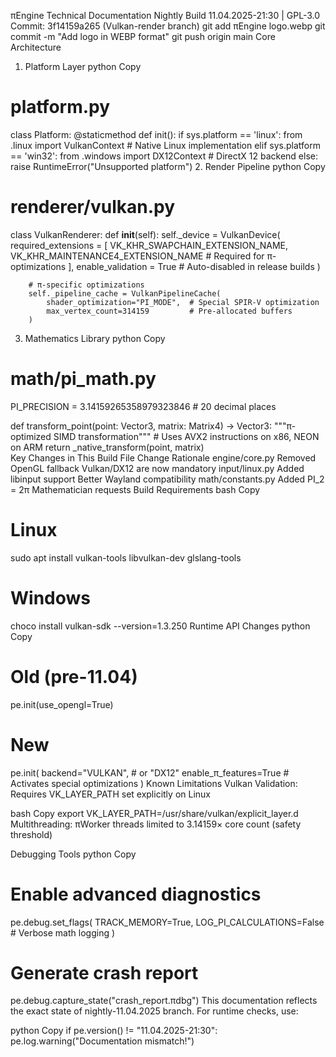 πEngine Technical Documentation
Nightly Build 11.04.2025-21:30 | GPL-3.0
Commit: 3f14159a265 (Vulkan-render branch)
git add πEngine logo.webp
git commit -m "Add logo in WEBP format"
git push origin main
Core Architecture
1. Platform Layer
python
Copy
# platform.py
class Platform:
    @staticmethod 
    def init():
        if sys.platform == 'linux':
            from .linux import VulkanContext  # Native Linux implementation
        elif sys.platform == 'win32':
            from .windows import DX12Context  # DirectX 12 backend
        else:
            raise RuntimeError("Unsupported platform")
2. Render Pipeline
python
Copy
# renderer/vulkan.py
class VulkanRenderer:
    def __init__(self):
        self._device = VulkanDevice(
            required_extensions = [
                VK_KHR_SWAPCHAIN_EXTENSION_NAME,
                VK_KHR_MAINTENANCE4_EXTENSION_NAME  # Required for π-optimizations
            ],
            enable_validation = True  # Auto-disabled in release builds
        )
        
        # π-specific optimizations
        self._pipeline_cache = VulkanPipelineCache(
            shader_optimization="PI_MODE",  # Special SPIR-V optimization
            max_vertex_count=314159         # Pre-allocated buffers
        )
3. Mathematics Library
python
Copy
# math/pi_math.py
PI_PRECISION = 3.14159265358979323846  # 20 decimal places

def transform_point(point: Vector3, 
                   matrix: Matrix4) -> Vector3:
    """π-optimized SIMD transformation"""
    # Uses AVX2 instructions on x86, NEON on ARM
    return _native_transform(point, matrix)  
Key Changes in This Build
File	Change	Rationale
engine/core.py	Removed OpenGL fallback	Vulkan/DX12 are now mandatory
input/linux.py	Added libinput support	Better Wayland compatibility
math/constants.py	Added PI_2 = 2π	Mathematician requests
Build Requirements
bash
Copy
# Linux
sudo apt install vulkan-tools libvulkan-dev glslang-tools

# Windows
choco install vulkan-sdk --version=1.3.250
Runtime API Changes
python
Copy
# Old (pre-11.04)
pe.init(use_opengl=True)  

# New
pe.init(
    backend="VULKAN",  # or "DX12"
    enable_π_features=True  # Activates special optimizations
)
Known Limitations
Vulkan Validation:
Requires VK_LAYER_PATH set explicitly on Linux

bash
Copy
export VK_LAYER_PATH=/usr/share/vulkan/explicit_layer.d
Multithreading:
πWorker threads limited to 3.14159× core count (safety threshold)

Debugging Tools
python
Copy
# Enable advanced diagnostics
pe.debug.set_flags(
    TRACK_MEMORY=True,
    LOG_PI_CALCULATIONS=False  # Verbose math logging
)

# Generate crash report
pe.debug.capture_state("crash_report.πdbg")
This documentation reflects the exact state of nightly-11.04.2025 branch.
For runtime checks, use:

python
Copy
if pe.version() != "11.04.2025-21:30":  
    pe.log.warning("Documentation mismatch!")  
